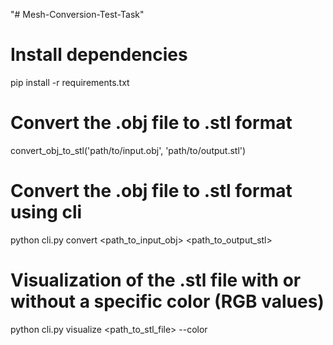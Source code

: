 "# Mesh-Conversion-Test-Task" 

# Install dependencies
pip install -r requirements.txt


# Convert the .obj file to .stl format
convert_obj_to_stl('path/to/input.obj', 'path/to/output.stl')

# Convert the .obj file to .stl format using cli
python cli.py convert <path_to_input_obj> <path_to_output_stl>

# Visualization of the .stl file with or without a specific color (RGB values)
python cli.py visualize <path_to_stl_file> --color <r> <g> <b>
